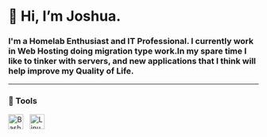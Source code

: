 #  👋 Hi, I’m Joshua.
### I'm a Homelab Enthusiast and IT Professional. I currently work in Web Hosting doing migration type work.In my spare time I like to tinker with servers, and new applications that I think will help improve my Quality of Life.

---
### 🧰 Tools
<img align="left" alt="Bash" width="30px" style="padding-right:10px;" src="https://cdn.jsdelivr.net/gh/devicons/devicon/icons/bash/bash-original.svg" />
<img align="left" alt="Linux" width="30px" style="padding-right:10px;" src="https://cdn.jsdelivr.net/gh/devicons/devicon/icons/linux/linux-original.svg" />
<!---
joshmross/joshmross is a ✨ special ✨ repository because its `README.md` (this file) appears on your GitHub profile.
You can click the Preview link to take a look at your changes.
--->
